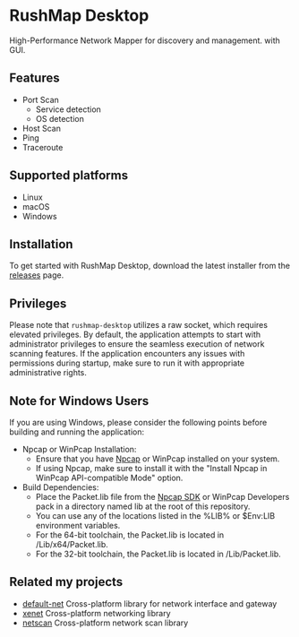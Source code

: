 # RushMap Desktop
High-Performance Network Mapper for discovery and management. with GUI.

## Features
- Port Scan
    - Service detection
    - OS detection
- Host Scan
- Ping
- Traceroute

## Supported platforms
- Linux
- macOS
- Windows

## Installation
To get started with RushMap Desktop, download the latest installer from the [releases](https://github.com/shellrow/rushmap/releases) page.

## Privileges
Please note that `rushmap-desktop` utilizes a raw socket, which requires elevated privileges. By default, the application attempts to start with administrator privileges to ensure the seamless execution of network scanning features. If the application encounters any issues with permissions during startup, make sure to run it with appropriate administrative rights.

## Note for Windows Users
If you are using Windows, please consider the following points before building and running the application:

- Npcap or WinPcap Installation:
    - Ensure that you have [Npcap](https://npcap.com/#download) or WinPcap installed on your system.
    - If using Npcap, make sure to install it with the "Install Npcap in WinPcap API-compatible Mode" option.
- Build Dependencies:
    - Place the Packet.lib file from the [Npcap SDK](https://npcap.com/#download) or WinPcap Developers pack in a directory named lib at the root of this repository.
    - You can use any of the locations listed in the %LIB% or $Env:LIB environment variables.
    - For the 64-bit toolchain, the Packet.lib is located in <SDK>/Lib/x64/Packet.lib.
    - For the 32-bit toolchain, the Packet.lib is located in <SDK>/Lib/Packet.lib.

## Related my projects
- [default-net](https://github.com/shellrow/default-net) Cross-platform library for network interface and gateway 
- [xenet](https://github.com/shellrow/xenet) Cross-platform networking library
- [netscan](https://github.com/shellrow/netscan) Cross-platform network scan library 
